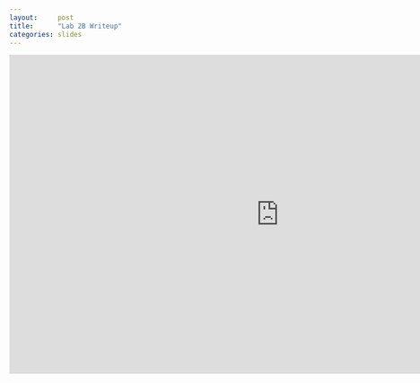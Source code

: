 ```yaml
---
layout:     post
title:      "Lab 2B Writeup"
categories: slides
---
```


<iframe src="https://docs.google.com/presentation/d/1XHG0e0SMnvZHWL35wB0ebjpf-7GNpNpY7OfzQ7E2a1w/embed?start=false&loop=false&delayms=60000" frameborder="0" width="960" height="569" allowfullscreen="true" mozallowfullscreen="true" webkitallowfullscreen="true"></iframe>
